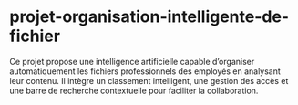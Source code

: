# projet-organisation-intelligente-de-fichier
Ce projet propose une intelligence artificielle capable d’organiser automatiquement les fichiers professionnels des employés en analysant leur contenu. Il intègre un classement intelligent, une gestion des accès et une barre de recherche contextuelle pour faciliter la collaboration.
